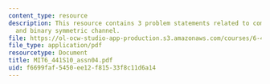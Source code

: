 ```yaml
---
content_type: resource
description: This resource contains 3 problem statements related to composite channel
  and binary symmetric channel.
file: https://ol-ocw-studio-app-production.s3.amazonaws.com/courses/6-441-information-theory-spring-2010/f6699faf5450ee12f81533f8c11d6a14_MIT6_441S10_assn04.pdf
file_type: application/pdf
resourcetype: Document
title: MIT6_441S10_assn04.pdf
uid: f6699faf-5450-ee12-f815-33f8c11d6a14
---
```


